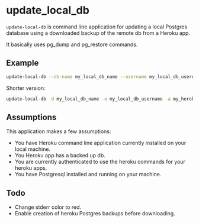 # update_local_db

`update-local-db` is command line application for updating a local Postgres database using a
downloaded backup of the remote db from a Heroku app.

It basically uses pg_dump and pg_restore commands.

## Example
```bash
update-local-db --db-name my_local_db_name --username my_local_db_username --app my_heroku_app_name
```
Shorter version:
```bash
update-local-db -d my_local_db_name -u my_local_db_username -a my_heroku_app_name
```

## Assumptions
This application makes a few assumptions:
- You have Heroku command line application currently installed on your local machine.
- You Heroku app has a backed up db.
- You are currently authenticated to use the heroku commands for your heroku apps.
- You have Postgresql installed and running on your machine.

## Todo
- Change stderr color to red.
- Enable creation of heroku Postgres backups before downloading.
